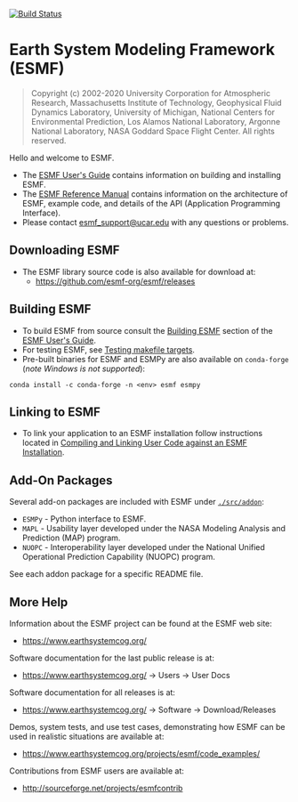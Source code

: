 [![Build Status](https://travis-ci.org/esmf-org/esmf.svg?branch=master)](https://travis-ci.org/esmf-org/esmf)  

# Earth System Modeling Framework (ESMF)  

>Copyright (c) 2002-2020 University Corporation for Atmospheric Research, Massachusetts Institute of Technology, Geophysical Fluid Dynamics Laboratory, University of Michigan, National Centers for Environmental Prediction, Los Alamos National Laboratory, Argonne National Laboratory, NASA Goddard Space Flight Center. All rights reserved.

Hello and welcome to ESMF.

 * The [ESMF User's Guide](http://www.earthsystemmodeling.org/esmf_releases/public/last/ESMF_usrdoc/node3.html) contains information on building and installing ESMF.
 * The [ESMF Reference Manual](http://www.earthsystemmodeling.org/esmf_releases/last_built/ESMF_refdoc/) contains information on the architecture of ESMF,
   example code, and details of the API (Application Programming Interface).
 * Please contact <esmf_support@ucar.edu> with any questions or problems.

## Downloading ESMF

 * The ESMF library source code is also available for download at:
    * https://github.com/esmf-org/esmf/releases

## Building ESMF

 * To build ESMF from source consult the [Building ESMF](http://www.earthsystemmodeling.org/esmf_releases/public/last/ESMF_usrdoc/node6.html#SECTION00064000000000000000) section of the [ESMF User's Guide](http://www.earthsystemmodeling.org/esmf_releases/public/last/ESMF_usrdoc/node3.html).
 * For testing ESMF, see [Testing makefile targets](http://www.earthsystemmodeling.org/esmf_releases/public/last/ESMF_usrdoc/node6.html#SECTION00064500000000000000).
 * Pre-built binaries for ESMF and ESMPy are also available on `conda-forge` (_note Windows is not supported_):
```
conda install -c conda-forge -n <env> esmf esmpy
```

## Linking to ESMF

 * To link your application to an ESMF installation follow instructions located in [Compiling and Linking User Code against an ESMF Installation](http://www.earthsystemmodeling.org/esmf_releases/public/last/ESMF_usrdoc/node7.html).

## Add-On Packages

Several add-on packages are included with ESMF under [`./src/addon`](https://github.com/esmf-org/esmf/tree/master/src/addon):  
 * `ESMPy` - Python interface to ESMF.
 * `MAPL` - Usability layer developed under the NASA Modeling Analysis and Prediction (MAP) program.
 * `NUOPC` - Interoperability layer developed under the National Unified Operational Prediction Capability (NUOPC) program.

See each addon package for a specific README file.

## More Help

Information about the ESMF project can be found at the ESMF web site:
 * https://www.earthsystemcog.org/

Software documentation for the last public release is at:
 * https://www.earthsystemcog.org/ -> Users -> User Docs

Software documentation for all releases is at:
 * https://www.earthsystemcog.org/ -> Software -> Download/Releases

Demos, system tests, and use test cases, demonstrating how ESMF can be used in realistic situations are available at:
 * https://www.earthsystemcog.org/projects/esmf/code_examples/

Contributions from ESMF users are available at:
 * http://sourceforge.net/projects/esmfcontrib
